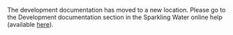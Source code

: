 The development documentation has moved to a new location. Please go to the Development documentation section in the Sparkling Water online help (available [here](http://docs.h2o.ai/sparkling-water/nightly/latest-stable/doc/index.html)).

